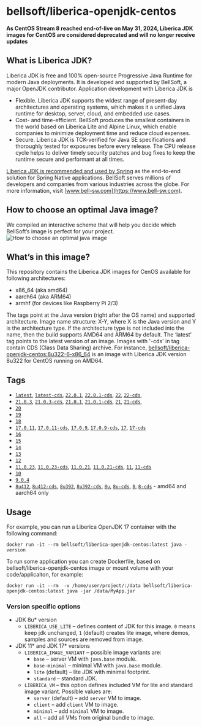# bellsoft/liberica-openjdk-centos

**As CentOS Stream 8 reached end-of-live on May 31, 2024, Liberica JDK images for CentOS are considered deprecated and will no longer receive updates**

## What is Liberica JDK?
Liberica JDK is free and 100% open-source Progressive Java Runtime for modern Java deployments. It is developed and supported by BellSoft, a major OpenJDK contributor. Application development with Liberica JDK is

*  Flexible. Liberica JDK supports the widest range of present-day architectures and operating systems, which makes it a unified Java runtime for desktop, server, cloud, and embedded use cases.
* Cost- and time-efficient. BellSoft produces the smallest containers in the world based on Liberica Lite and Alpine Linux, which enable companies to minimize deployment time and reduce cloud expenses.
* Secure. Liberica JDK is TCK-verified for Java SE specifications and thoroughly tested for exposures before every release. The CPU release cycle helps to deliver timely security patches and bug fixes to keep the runtime secure and performant at all times.

[Liberica JDK is recommended and used by Spring](https://spring.io/quickstart) as the end-to-end solution for Spring Native applications.
BellSoft serves millions of developers and companies from various industries across the globe. For more information, visit [www.bell-sw.com](https://www.bell-sw.com).

## How to choose an optimal Java image?

We compiled an interactive scheme that will help you decide which BellSoft’s image is perfect for your project.
![How to choose an optimal java image](https://download.bell-sw.com/static/images/how-to-choose-optimal-java-image.jpg)

## What’s in this image?

This repository contains the Liberica JDK images for CenOS available for following architectures:

* x86_64 (aka amd64)
* aarch64 (aka ARM64)
* armhf (for devices like Raspberry Pi 2/3)

The tags point at the Java version (right after the OS name) and supported architecture.
Image name structure:
X-Y,
where X is the Java version and Y is the architecture type. If the architecture type is not included into the name, then the build supports AMD64 and ARM64 by default.
The ‘latest’ tag points to the latest version of an image. Images with '-cds' in tag contain CDS (Class Data Sharing) archive.
For instance, [bellsoft/liberica-openjdk-centos:8u322-6-x86_64](https://hub.docker.com/layers/bellsoft/liberica-openjdk-centos/8u322-6-x86_64/images/sha256-76ea3f6f0975757015262f8d8ee13caa9499178c3cc8faf899b0466cc43dbff8?context=explore) is an image with Liberica JDK version 8u322 for CentOS running on AMD64.

## Tags

* [`latest`](https://github.com/bell-sw/Liberica/blob/master/docker/repos/liberica-openjdk-centos/22/Dockerfile),
[`latest-cds`](https://github.com/bell-sw/Liberica/blob/master/docker/repos/liberica-openjdk-centos/22/Dockerfile),
[`22.0.1`](https://github.com/bell-sw/Liberica/blob/master/docker/repos/liberica-openjdk-centos/22/Dockerfile),
[`22.0.1-cds`](https://github.com/bell-sw/Liberica/blob/master/docker/repos/liberica-openjdk-centos/22/Dockerfile),
[`22`](https://github.com/bell-sw/Liberica/blob/master/docker/repos/liberica-openjdk-centos/22/Dockerfile),
[`22-cds`](https://github.com/bell-sw/Liberica/blob/master/docker/repos/liberica-openjdk-centos/22/Dockerfile),
* [`21.0.3`](https://github.com/bell-sw/Liberica/blob/master/docker/repos/liberica-openjdk-centos/21/Dockerfile),
[`21.0.3-cds`](https://github.com/bell-sw/Liberica/blob/master/docker/repos/liberica-openjdk-centos/21/Dockerfile),
[`21.0.1`](https://github.com/bell-sw/Liberica/blob/master/docker/repos/liberica-openjdk-centos/21/Dockerfile),
[`21.0.1-cds`](https://github.com/bell-sw/Liberica/blob/master/docker/repos/liberica-openjdk-centos/21/Dockerfile),
[`21`](https://github.com/bell-sw/Liberica/blob/master/docker/repos/liberica-openjdk-centos/21/Dockerfile),
[`21-cds`](https://github.com/bell-sw/Liberica/blob/master/docker/repos/liberica-openjdk-centos/21/Dockerfile),
* [`20`](https://github.com/bell-sw/Liberica/blob/master/docker/repos/liberica-openjdk-centos/old/20/Dockerfile)
* [`19`](https://github.com/bell-sw/Liberica/blob/master/docker/repos/liberica-openjdk-centos/old/19/Dockerfile)
* [`18`](https://github.com/bell-sw/Liberica/blob/master/docker/repos/liberica-openjdk-centos/old/18/Dockerfile)
* [`17.0.11`](https://github.com/bell-sw/Liberica/blob/master/docker/repos/liberica-openjdk-centos/17/Dockerfile),
[`17.0.11-cds`](https://github.com/bell-sw/Liberica/blob/master/docker/repos/liberica-openjdk-centos/17/Dockerfile),
[`17.0.9`](https://github.com/bell-sw/Liberica/blob/master/docker/repos/liberica-openjdk-centos/17/Dockerfile),
[`17.0.9-cds`](https://github.com/bell-sw/Liberica/blob/master/docker/repos/liberica-openjdk-centos/17/Dockerfile),
[`17`](https://github.com/bell-sw/Liberica/blob/master/docker/repos/liberica-openjdk-centos/17/Dockerfile),
[`17-cds`](https://github.com/bell-sw/Liberica/blob/master/docker/repos/liberica-openjdk-centos/17/Dockerfile)
* [`16`](https://github.com/bell-sw/Liberica/blob/master/docker/repos/liberica-openjdk-centos/old/16/Dockerfile)
* [`15`](https://github.com/bell-sw/Liberica/blob/master/docker/repos/liberica-openjdk-centos/old/15/Dockerfile)
* [`14`](https://github.com/bell-sw/Liberica/blob/master/docker/repos/liberica-openjdk-centos/old/14/Dockerfile)
* [`13`](https://github.com/bell-sw/Liberica/blob/master/docker/repos/liberica-openjdk-centos/old/13.0.0/Dockerfile)
* [`12`](https://github.com/bell-sw/Liberica/blob/master/docker/repos/liberica-openjdk-centos/old/12.0.0/Dockerfile)
* [`11.0.23`](https://github.com/bell-sw/Liberica/blob/master/docker/repos/liberica-openjdk-centos/11/Dockerfile),
[`11.0.23-cds`](https://github.com/bell-sw/Liberica/blob/master/docker/repos/liberica-openjdk-centos/11/Dockerfile),
[`11.0.21`](https://github.com/bell-sw/Liberica/blob/master/docker/repos/liberica-openjdk-centos/11/Dockerfile),
[`11.0.21-cds`](https://github.com/bell-sw/Liberica/blob/master/docker/repos/liberica-openjdk-centos/11/Dockerfile),
[`11`](https://github.com/bell-sw/Liberica/blob/master/docker/repos/liberica-openjdk-centos/11/Dockerfile),
[`11-cds`](https://github.com/bell-sw/Liberica/blob/master/docker/repos/liberica-openjdk-centos/11/Dockerfile)
* [`10`](https://github.com/bell-sw/Liberica/blob/master/docker/repos/liberica-openjdk-centos/old/10.0.0/Dockerfile)
* [`9.0.4`](https://github.com/bell-sw/Liberica/blob/master/docker/repos/liberica-openjdk-centos/old/9.0.4/Dockerfile)
* [`8u412`](https://github.com/bell-sw/Liberica/blob/master/docker/repos/liberica-openjdk-centos/8/Dockerfile),
[`8u412-cds`](https://github.com/bell-sw/Liberica/blob/master/docker/repos/liberica-openjdk-centos/8/Dockerfile),
[`8u392`](https://github.com/bell-sw/Liberica/blob/master/docker/repos/liberica-openjdk-centos/8/Dockerfile),
[`8u392-cds`](https://github.com/bell-sw/Liberica/blob/master/docker/repos/liberica-openjdk-centos/8/Dockerfile),
[`8u`](https://github.com/bell-sw/Liberica/blob/master/docker/repos/liberica-openjdk-centos/8/Dockerfile),
[`8u-cds`](https://github.com/bell-sw/Liberica/blob/master/docker/repos/liberica-openjdk-centos/8/Dockerfile),
[`8`](https://github.com/bell-sw/Liberica/blob/master/docker/repos/liberica-openjdk-centos/8/Dockerfile),
[`8-cds`](https://github.com/bell-sw/Liberica/blob/master/docker/repos/liberica-openjdk-centos/8/Dockerfile)   - amd64 and aarch64 only

## Usage

For example, you can run a Liberica OpenJDK 17 container with the following command:

 `docker run -it --rm bellsoft/liberica-openjdk-centos:latest java -version`

To run some application you can create Dockerfile, based on bellsoft/liberica-openjdk-centos image or mount volume with your code/applicaiton, for example:

 `docker run -it --rm  -v /home/user/project/:/data bellsoft/liberica-openjdk-centos:latest java -jar /data/MyApp.jar`

### Version specific options

* JDK 8u* version
  * `LIBERICA_USE_LITE` – defines content of JDK for this image. `0` means keep jdk unchanged, `1` (default) creates lite image, where demos, samples and sources are removed from image.
* JDK 11* and JDK 17* versions
  * `LIBERICA_IMAGE_VARIANT` – possible image variants are:
    * `base` – server VM with `java.base` module.
	* `base-minimal` – minimal VM with `java.base` module.
	* `lite` (default) – lite JDK with minimal footprint.
	* `standard` – standard JDK.
  * `LIBERICA_VM` – this option defines included VM for lite and standard image variant. Possible values are:
    * `server` (default) – add `server` VM to image.
	* `client` – add `client` VM to image.
	* `minimal` – add `minimal` VM to image.
	* `all` – add all VMs from original bundle to image.
